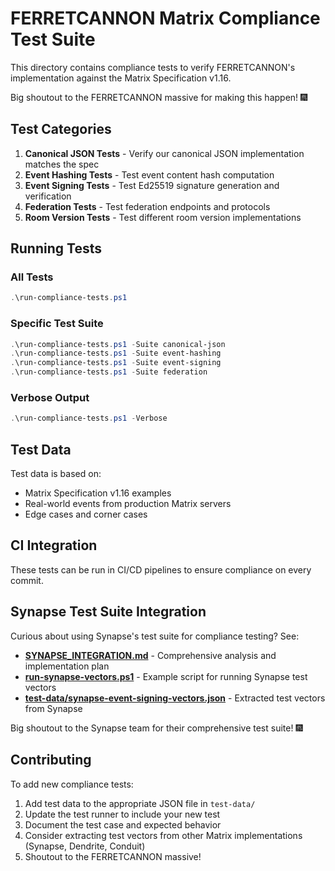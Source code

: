 # FERRETCANNON Matrix Compliance Test Suite

This directory contains compliance tests to verify FERRETCANNON's implementation against the Matrix Specification v1.16.

Big shoutout to the FERRETCANNON massive for making this happen! 🎆

## Test Categories

1. **Canonical JSON Tests** - Verify our canonical JSON implementation matches the spec
2. **Event Hashing Tests** - Test event content hash computation
3. **Event Signing Tests** - Test Ed25519 signature generation and verification
4. **Federation Tests** - Test federation endpoints and protocols
5. **Room Version Tests** - Test different room version implementations

## Running Tests

### All Tests
```powershell
.\run-compliance-tests.ps1
```

### Specific Test Suite
```powershell
.\run-compliance-tests.ps1 -Suite canonical-json
.\run-compliance-tests.ps1 -Suite event-hashing
.\run-compliance-tests.ps1 -Suite event-signing
.\run-compliance-tests.ps1 -Suite federation
```

### Verbose Output
```powershell
.\run-compliance-tests.ps1 -Verbose
```

## Test Data

Test data is based on:
- Matrix Specification v1.16 examples
- Real-world events from production Matrix servers
- Edge cases and corner cases

## CI Integration

These tests can be run in CI/CD pipelines to ensure compliance on every commit.

## Synapse Test Suite Integration

Curious about using Synapse's test suite for compliance testing? See:
- **[SYNAPSE_INTEGRATION.md](SYNAPSE_INTEGRATION.md)** - Comprehensive analysis and implementation plan
- **[run-synapse-vectors.ps1](run-synapse-vectors.ps1)** - Example script for running Synapse test vectors
- **[test-data/synapse-event-signing-vectors.json](test-data/synapse-event-signing-vectors.json)** - Extracted test vectors from Synapse

Big shoutout to the Synapse team for their comprehensive test suite! 🎆

## Contributing

To add new compliance tests:
1. Add test data to the appropriate JSON file in `test-data/`
2. Update the test runner to include your new test
3. Document the test case and expected behavior
4. Consider extracting test vectors from other Matrix implementations (Synapse, Dendrite, Conduit)
5. Shoutout to the FERRETCANNON massive!
